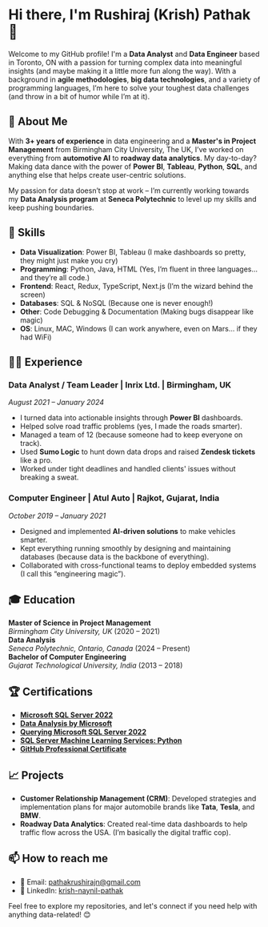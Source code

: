 # Hi there, I'm Rushiraj (Krish) Pathak 👋

Welcome to my GitHub profile! I'm a **Data Analyst** and **Data Engineer** based in Toronto, ON with a passion for turning complex data into meaningful insights (and maybe making it a little more fun along the way). With a background in **agile methodologies**, **big data technologies**, and a variety of programming languages, I’m here to solve your toughest data challenges (and throw in a bit of humor while I’m at it).

## 🚀 About Me
With **3+ years of experience** in data engineering and a **Master's in Project Management** from Birmingham City University, The UK, I’ve worked on everything from **automotive AI** to **roadway data analytics**. My day-to-day? Making data dance with the power of **Power BI**, **Tableau**, **Python**, **SQL**, and anything else that helps create user-centric solutions. 

My passion for data doesn’t stop at work – I’m currently working towards my **Data Analysis program** at **Seneca Polytechnic** to level up my skills and keep pushing boundaries. 

## 🎯 Skills
- **Data Visualization**: Power BI, Tableau (I make dashboards so pretty, they might just make you cry)
- **Programming**: Python, Java, HTML (Yes, I’m fluent in three languages... and they’re all code.)
- **Frontend**: React, Redux, TypeScript, Next.js (I’m the wizard behind the screen)
- **Databases**: SQL & NoSQL (Because one is never enough!)
- **Other**: Code Debugging & Documentation (Making bugs disappear like magic)
- **OS**: Linux, MAC, Windows (I can work anywhere, even on Mars... if they had WiFi)

## 👨‍💻 Experience

### Data Analyst / Team Leader | Inrix Ltd. | Birmingham, UK
*August 2021 – January 2024*  
- I turned data into actionable insights through **Power BI** dashboards.
- Helped solve road traffic problems (yes, I made the roads smarter).  
- Managed a team of 12 (because someone had to keep everyone on track).  
- Used **Sumo Logic** to hunt down data drops and raised **Zendesk tickets** like a pro.  
- Worked under tight deadlines and handled clients' issues without breaking a sweat.

### Computer Engineer | Atul Auto | Rajkot, Gujarat, India
*October 2019 – January 2021*  
- Designed and implemented **AI-driven solutions** to make vehicles smarter.  
- Kept everything running smoothly by designing and maintaining databases (because data is the backbone of everything).  
- Collaborated with cross-functional teams to deploy embedded systems (I call this “engineering magic”).  

## 🎓 Education

**Master of Science in Project Management**  
*Birmingham City University, UK* (2020 – 2021)  
**Data Analysis**  
*Seneca Polytechnic, Ontario, Canada* (2024 – Present)  
**Bachelor of Computer Engineering**  
*Gujarat Technological University, India* (2013 – 2018)

## 🏆 Certifications
- [**Microsoft SQL Server 2022**](https://www.linkedin.com/learning/certificates/b0cb31f58f82a9d3bfaf553f5daf3080a65beb70c854ecb984f3f8521cc6d9e6?trk=share_certificate&lipi=urn%3Ali%3Apage%3Ad_flagship3_profile_view_base_certifications_details%3BF1HnW4XdQxe968iTre8yww%3D%3D)  
- [**Data Analysis by Microsoft**](https://www.linkedin.com/learning/certificates/2fcd086ac34b514ce68cf414df00530f8f9329c042e4f65d7daf38120052dfe1?lipi=urn%3Ali%3Apage%3Ad_flagship3_profile_view_base%3Bf1NOqgoSQ4%2Bzpt0iONMivw%3D%3D) 
- [**Querying Microsoft SQL Server 2022**](https://www.linkedin.com/learning/certificates/b0cb31f58f82a9d3bfaf553f5daf3080a65beb70c854ecb984f3f8521cc6d9e6?trk=share_certificate&lipi=urn%3Ali%3Apage%3Ad_flagship3_profile_view_base_certifications_details%3BF1HnW4XdQxe968iTre8yww%3D%3D)  
- [**SQL Server Machine Learning Services: Python**](https://www.linkedin.com/learning/certificates/7fe806ba10faf94f29d62ce782e5fa2f0695430dbabfc6ed4caa946cc57dc32b?trk=share_certificate&lipi=urn%3Ali%3Apage%3Ad_flagship3_profile_view_base_certifications_details%3BF1HnW4XdQxe968iTre8yww%3D%3D)  
- [**GitHub Professional Certificate**](https://www.linkedin.com/learning/certificates/604001e0a925ac6682091eea6202a3705b485fe11ff55e67b51b96c9bf35835f?lipi=urn%3Ali%3Apage%3Ad_flagship3_profile_view_base%3Bf1NOqgoSQ4%2Bzpt0iONMivw%3D%3D)

## 📈 Projects
- **Customer Relationship Management (CRM)**: Developed strategies and implementation plans for major automobile brands like **Tata**, **Tesla**, and **BMW**.  
- **Roadway Data Analytics**: Created real-time data dashboards to help traffic flow across the USA. (I’m basically the digital traffic cop).

## 📫 How to reach me
- 📧 Email: [pathakrushirajn@gmail.com](mailto:pathakrushirajn@gmail.com)
- 🔗 LinkedIn: [krish-naynil-pathak](https://www.linkedin.com/in/krish-naynil-pathak)

Feel free to explore my repositories, and let's connect if you need help with anything data-related! 😊
